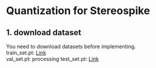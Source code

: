 # Quantization for Stereospike
## 1. download dataset
You need to download datasets before implementing.  
train_set.pt: [Link](https://sutdapac-my.sharepoint.com/:u:/g/personal/tomomasa_yamasaki_mymail_sutd_edu_sg/EUWn0HuiTZhDiUfuKmA5lUAB8V_WG63LmvW0gEmlcqHLjQ?e=VjAXT2)  
val_set.pt: processing 
test_set.pt: [Link](https://sutdapac-my.sharepoint.com/:u:/g/personal/tomomasa_yamasaki_mymail_sutd_edu_sg/EViMoTcOFCdAui2c0zojOAoB7n9KzOulfPWDNNcZQE60AQ?e=ukQjhy)



